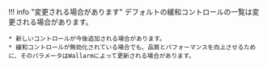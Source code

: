!!! info "変更される場合があります"
    デフォルトの緩和コントロールの一覧は変更される場合があります。

    * 新しいコントロールが今後追加される場合があります。
    * 緩和コントロールが無効化されている場合でも、品質とパフォーマンスを向上させるために、そのパラメータはWallarmによって更新される場合があります。